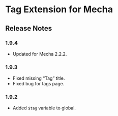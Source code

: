 Tag Extension for Mecha
=======================

Release Notes
-------------

### 1.9.4

 - Updated for Mecha 2.2.2.

### 1.9.3

 - Fixed missing “Tag” title.
 - Fixed bug for tags page.

### 1.9.2

 - Added `$tag` variable to global.

